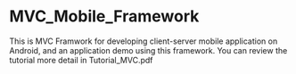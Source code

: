 MVC_Mobile_Framework
====================
This is MVC Framwork for developing client-server mobile application on Android, and an application demo using this framework. You can review the tutorial more detail in Tutorial_MVC.pdf

